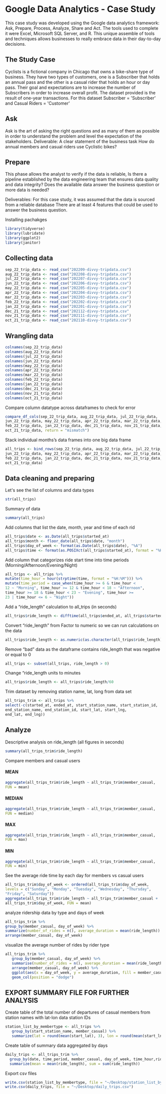 
# Google Data Analytics - Case Study
This case study was developed using the Google data analytics framework: Ask, Prepare, Process, Analyze, Share and Act.
The tools used to complete it were Excel, Microsoft SQL Server, and R. This unique assemble of tools and techniques allows businesses to really embrace data in their day-to-day decisions.

## The Study Case
Cyclists is a fictional company in Chicago that owns a bike-share type of business. They have two types of customers, one is a Subscriber that holds an annual pass and the other is a casual rider that holds an hour or day pass. Their goal and expectations are to increase the number of Subscribers in order to increase overall profit. The dataset provided is the result of one-year transactions. For this dataset Subscriber = 'Subscriber' and Casual Riders = 'Customer'
## Ask
Ask is the art of asking the right questions and as many of them as possible in order to understand the problem and level the expectation of the stakeholders. 
Deliverable: A clear statement of the business task
How do annual members and casual riders use Cyclistic bikes?
## Prepare
This phase allows the analyst to verify if the data is reliable, Is there a pipeline established by the data engineering team that ensures data quality and data integrity? Does the available data answer the business question or more data is needed?

Deliverables: 
For this case study, it was assumed that the data is sourced from a reliable database
There are at least 4 features that could be used to answer the business question.

Installing pachakges
```r
library(tidyverse)
library(lubridate)
library(ggplot2)
library(janitor)

```
## Collecting data 

```r
sep_22_trip_data <- read_csv("202209-divvy-tripdata.csv")
aug_22_trip_data <- read_csv("202208-divvy-tripdata.csv")
jul_22_trip_data <- read_csv("202207-divvy-tripdata.csv")
jun_22_trip_data <- read_csv("202206-divvy-tripdata.csv")
may_22_trip_data <- read_csv("202205-divvy-tripdata.csv")
apr_22_trip_data <- read_csv("202204-divvy-tripdata.csv")
mar_22_trip_data <- read_csv("202203-divvy-tripdata.csv")
feb_22_trip_data <- read_csv("202202-divvy-tripdata.csv")
jan_22_trip_data <- read_csv("202201-divvy-tripdata.csv")
dec_21_trip_data <- read_csv("202112-divvy-tripdata.csv"
nov_21_trip_data <- read_csv("202111-divvy-tripdata.csv")
oct_21_trip_data <- read_csv("202110-divvy-tripdata.csv")
```

## Wrangling data 

```r
colnames(sep_22_trip_data)
colnames(aug_22_trip_data)
colnames(jul_22_trip_data)
colnames(jun_22_trip_data)
colnames(may_22_trip_data)
colnames(apr_22_trip_data)
colnames(mar_22_trip_data)
colnames(feb_22_trip_data)
colnames(jan_22_trip_data)
colnames(dec_21_trip_data)
colnames(nov_21_trip_data)
colnames(oct_21_trip_data)

```
Compare column datatype across dataframes to check for error

```r
compare_df_cols(sep_22_trip_data, aug_22_trip_data, jul_22_trip_data,
jun_22_trip_data, may_22_trip_data, apr_22_trip_data, mar_22_trip_data,
feb_22_trip_data, jan_22_trip_data, dec_21_trip_data, nov_21_trip_data,
oct_21_trip_data, return = "mismatch")

```
Stack individual months’s data frames into one big data frame

```r
all_trips <- bind_rows(sep_22_trip_data, aug_22_trip_data, jul_22_trip_data,
jun_22_trip_data, may_22_trip_data, apr_22_trip_data, mar_22_trip_data,
feb_22_trip_data, jan_22_trip_data, dec_21_trip_data, nov_21_trip_data,
oct_21_trip_data)


```
## Data cleaning and preparing 
Let's see the list of columns and data types
```r
str(all_trips)
```
Summary of data 
```r
summary(all_trips)
```
Add columns that list the date, month, year and time of each rid
```r
all_trips$date <- as.Date(all_trips$started_at)
all_trips$month <- floor_date(all_trips$date, "month")
all_trips$day_of_week <- format(as.Date(all_trips$date), "%A")
all_trips$time <- format(as.POSIXct(all_trips$started_at), format = "%H:%M")

```
Add column that categorizes ride start time into time periods (Morning/Afternoon/Evening/Night)
```r
all_trips <- all_trips %>%
mutate(time_hour = hour(strptime(time, format = "%H:%M"))) %>%
mutate(time_period = case_when(time_hour >= 6 & time_hour <
12 ~ "Morning", time_hour >= 12 & time_hour < 18 ~ "Afternoon",
time_hour >= 18 & time_hour < 23 ~ "Evening", time_hour >=
23 | time_hour <= 6 ~ "Night"))
```
Add a “ride_length” calculation to all_trips (in seconds)
```r
all_trips$ride_length <- difftime(all_trips$ended_at, all_trips$started_at)
```
Convert “ride_length” from Factor to numeric so we can run calculations on the data

```r
all_trips$ride_length <- as.numeric(as.character(all_trips$ride_length))
```
Remove “bad” data as the dataframe contains ride_length that was negative or equal to 0
```r
all_trips <- subset(all_trips, ride_length > 0)
```
Change “ride_length units to minutes
```r
all_trips$ride_length <- all_trips$ride_length/60
```
Trim dataset by removing station name, lat, long from data set
```r
all_trips_trim <- all_trips %>%
select(-c(started_at, ended_at, start_station_name, start_station_id,
end_station_name, end_station_id, start_lat, start_lng,
end_lat, end_lng))

```

## Analyze
Descriptive analysis on ride_length (all figures in seconds)

```r
summary(all_trips_trim$ride_length)
```
Compare members and casual users 
#### MEAN
```r
aggregate(all_trips_trim$ride_length ~ all_trips_trim$member_casual,
FUN = mean)
```
#### MEDIAN
```r
aggregate(all_trips_trim$ride_length ~ all_trips_trim$member_casual,
FUN = median)

```
#### MAX
```r
aggregate(all_trips_trim$ride_length ~ all_trips_trim$member_casual,
FUN = max)


```
#### MIN
```r
aggregate(all_trips_trim$ride_length ~ all_trips_trim$member_casual,
FUN = min)

```
See the average ride time by each day for members vs casual users
```r
all_trips_trim$day_of_week <- ordered(all_trips_trim$day_of_week,
levels = c("Sunday", "Monday", "Tuesday", "Wednesday", "Thursday",
"Friday", "Saturday"))
aggregate(all_trips_trim$ride_length ~ all_trips_trim$member_casual +
all_trips_trim$day_of_week, FUN = mean)


```
analyze ridership data by type and days of week

```r
all_trips_trim %>%
group_by(member_casual, day_of_week) %>%
summarize(number_of_rides = n(), average_duration = mean(ride_length)) %>%
arrange(member_casual, day_of_week)

```
visualize the average number of rides by rider type

```r
all_trips_trim %>%
   group_by(member_casual, day_of_week) %>%
   summarise(number_of_rides = n(), average_duration = mean(ride_length)) %>%
   arrange(member_casual, day_of_week) %>%
   ggplot(aes(x = day_of_week, y = average_duration, fill = member_casual)) +
   geom_col(position = "dodge")
```

## EXPORT SUMMARY FILE FOR FURTHER ANALYSIS

Create table of the total number of departures of casual members from station names with
lat-lon data station IDs
```r
station_list_by_membertype <- all_trips %>%
   group_by(start_station_name, member_casual) %>%
   summarize(lat = round(mean(start_lat), 3), lon = round(mean(start_lng),3), num_departures =      n_distinct(ride_id), avg_ride = mean(ride_length))
```
Create table of summary data aggregated by days
```r
daily_trips <- all_trips_trim %>%
  group_by(date, time_period, member_casual, day_of_week, time_hour,rideable_type) %>%
  summarize(mean = mean(ride_length), sum = sum(ride_length))
```

Export csv files
```r
write.csv(station_list_by_membertype, file = "~/Desktop/station_list_by_membertype.csv")
write.csv(daily_trips, file = "~/Desktop/daily_trips.csv")
```













